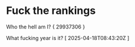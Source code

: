 # Fuck the rankings

Who the hell am I?
{ 29937306 }

What fucking year is it?
[ 2025-04-18T08:43:20Z ]
